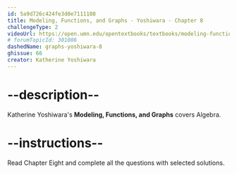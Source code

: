 ```yaml
---
id: 5a9d726c424fe3d0e7111108
title: Modeling, Functions, and Graphs - Yoshiwara - Chapter 8
challengeType: 2
videoUrl: https://open.umn.edu/opentextbooks/textbooks/modeling-functions-and-graphs
# forumTopicId: 301086
dashedName: graphs-yoshiwara-8
ghissue: 66
creator: Katherine Yoshiwara 
---
```


# --description--

Katherine Yoshiwara's __Modeling, Functions, and Graphs__ covers Algebra.

# --instructions--

Read Chapter Eight and complete all the questions with selected solutions.